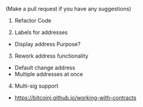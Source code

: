 (Make a pull request if you have any suggestions)

1. Refactor Code

2. Labels for addresses
  * Display address Purpose?

3. Rework address functionality
  * Default change address
  * Multiple addresses at once
  
4. Multi-sig support
  * https://bitcoinj.github.io/working-with-contracts
